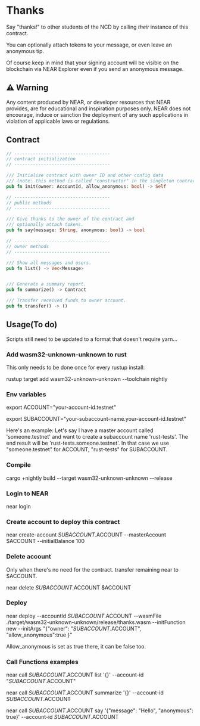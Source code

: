 # Thanks

Say "thanks!" to other students of the NCD by calling _their_ instance of this contract.

You can optionally attach tokens to your message, or even leave an anonymous tip.

Of course keep in mind that your signing account will be visible on the blockchain via NEAR Explorer even if you send an anonymous message.

## ⚠️ Warning

Any content produced by NEAR, or developer resources that NEAR provides, are for educational and inspiration purposes only.  NEAR does not encourage, induce or sanction the deployment of any such applications in violation of applicable laws or regulations.

## Contract

```rs
// ------------------------------------
// contract initialization
// ------------------------------------

/// Initialize contract with owner ID and other config data
/// (note: this method is called "constructor" in the singleton contract code)
pub fn init(owner: AccountId, allow_anonymous: bool) -> Self

// ------------------------------------
// public methods
// ------------------------------------

/// Give thanks to the owner of the contract and 
/// optionally attach tokens.
pub fn say(message: String, anonymous: bool) -> bool

// ------------------------------------
// owner methods
// ------------------------------------

/// Show all messages and users.
pub fn list() -> Vec<Message> 


/// Generate a summary report.
pub fn summarize() -> Contract

/// Transfer received funds to owner account.
pub fn transfer() -> ()
```

## Usage(To do)
Scripts still need to be updated to a format that doesn't require yarn...

### Add wasm32-unknown-unknown to rust

This only needs to be done once for every rustup install:

rustup target add wasm32-unknown-unknown --toolchain nightly


### Env variables

export ACCOUNT="your-account-id.testnet"

export SUBACCOUNT="your-subaccount-name.your-account-id.testnet"

Here's an example: Let's say I have a master account called 'someone.testnet' and want to create a subaccount name 'rust-tests'. The end result will be 'rust-tests.someone.testnet'. In that case we use "someone.testnet" for ACCOUNT, "rust-tests" for SUBACCOUNT.


### Compile

cargo +nightly build --target wasm32-unknown-unknown --release

### Login to NEAR

near login

### Create account to deploy this contract

near create-account $SUBACCOUNT.$ACCOUNT --masterAccount $ACCOUNT --initialBalance 100

### Delete account 

Only when there's no need for the contract. transfer remaining near to $ACCOUNT.

near delete $SUBACCOUNT.$ACCOUNT $ACCOUNT

### Deploy

near deploy --accountId $SUBACCOUNT.$ACCOUNT --wasmFile ./target/wasm32-unknown-unknown/release/thanks.wasm --initFunction new --initArgs "{\"owner\": \"$SUBACCOUNT.$ACCOUNT\", \"allow_anonymous\":true }"

Allow_anonymous is set as true there, it can be false too.


### Call Functions examples

near call $SUBACCOUNT.$ACCOUNT list '{}' --account-id "$SUBACCOUNT.$ACCOUNT"

near call $SUBACCOUNT.$ACCOUNT summarize '{}' --account-id $SUBACCOUNT.$ACCOUNT

near call $SUBACCOUNT.$ACCOUNT say '{"message": "Hello", "anonymous": true}' --account-id $SUBACCOUNT.$ACCOUNT